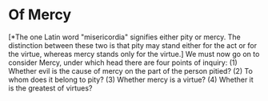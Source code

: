# Of Mercy

[*The one Latin word "misericordia" signifies either   pity or mercy. The distinction between these two is that pity may stand either   for the act or for the virtue, whereas mercy stands only for the virtue.]  We must now go on to consider Mercy, under which head there are four points of inquiry:
(1) Whether evil is the cause of mercy on the part of the person pitied?
(2) To whom does it belong to pity?
(3) Whether mercy is a virtue?
(4) Whether it is the greatest of virtues?